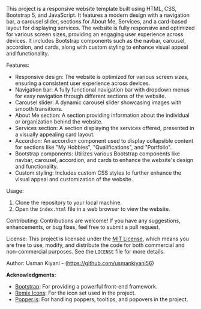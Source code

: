 

This project is a responsive website template built using HTML, CSS, Bootstrap 5, and JavaScript. It features a modern design with a navigation bar, a carousel slider, sections for About Me, Services, and a card-based layout for displaying services. The website is fully responsive and optimized for various screen sizes, providing an engaging user experience across devices. It includes Bootstrap components such as the navbar, carousel, accordion, and cards, along with custom styling to enhance visual appeal and functionality.

Features:
- Responsive design: The website is optimized for various screen sizes, ensuring a consistent user experience across devices.
- Navigation bar: A fully functional navigation bar with dropdown menus for easy navigation through different sections of the website.
- Carousel slider: A dynamic carousel slider showcasing images with smooth transitions.
- About Me section: A section providing information about the individual or organization behind the website.
- Services section: A section displaying the services offered, presented in a visually appealing card layout.
- Accordion: An accordion component used to display collapsible content for sections like "My Hobbies", "Qualifications", and "Portfolio".
- Bootstrap components: Utilizes various Bootstrap components like navbar, carousel, accordion, and cards to enhance the website's design and functionality.
- Custom styling: Includes custom CSS styles to further enhance the visual appeal and customization of the website.

Usage:
1. Clone the repository to your local machine.
2. Open the `index.html` file in a web browser to view the website.

Contributing:
Contributions are welcome! If you have any suggestions, enhancements, or bug fixes, feel free to submit a pull request.

License:
This project is licensed under the [MIT License](link-to-license-file), which means you are free to use, modify, and distribute the code for both commercial and non-commercial purposes. See the `LICENSE` file for more details.

Author:
Usman Kiyani - (https://github.com/usmankiyani56)

**Acknowledgments:**
- [Bootstrap](https://getbootstrap.com/): For providing a powerful front-end framework.
- [Remix Icons](https://remixicon.com/): For the icon set used in the project.
- [Popper.js](https://popper.js.org/): For handling poppers, tooltips, and popovers in the project.

